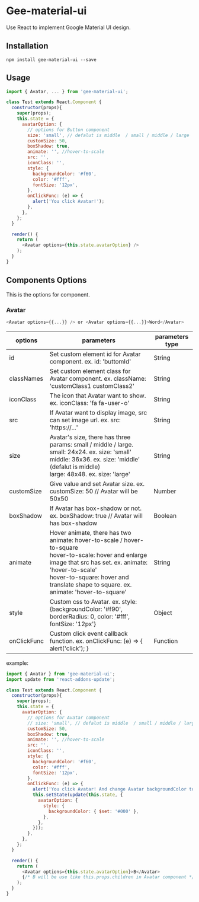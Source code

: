 # Gee-material-ui

Use React to implement Google Material UI design.

## Installation

```
npm install gee-material-ui --save
```

## Usage

```js
import { Avatar, ... } from 'gee-material-ui';

class Test extends React.Component {
  constructor(props){
    super(props);
    this.state = {
      avatarOption: {
        // options for Button component
        size: 'small', // defalut is middle  / small / middle / large
        customSize: 50,
        boxShadow: true,
        animate: '', //hover-to-scale
        src: '',
        iconClass: '',
        style: {
          backgroundColor: '#f60',
          color: '#fff',
          fontSize: '12px',
        },
        onClickFunc: (e) => {
          alert('You click Avatar!');
        },
      },
    };
  }

  render() {
    return (
      <Avatar options={this.state.avatarOption} />
    );
  }
}
```

## Components Options

This is the options for component.

### Avatar
```js
<Avatar options={{...}} /> or <Avatar options={{...}}>Word</Avatar>
```

options                   | parameters                                                          | parameters type
------------------------- | ------------------------------------------------------------------- | -------------------
id                        | Set custom element id for Avatar component. ex. id: 'buttomId'      | String
classNames                | Set custom element class for Avatar component. ex. className: 'customClass1 customClass2'   | String
iconClass                 | The icon that Avatar want to show. ex. iconClass: 'fa fa-user-o'    | String
src                       | If Avatar want to display image, src can set image url. ex. src: 'https://...' | String
size                      | Avatar's size, there has three params: small / middle / large.<br/>small: 24x24. ex. size: 'small'<br/>middle: 36x36. ex. size: 'middle' (defalut is middle)<br/>large: 48x48. ex. size: 'large'                        | String
customSize                | Give value and set Avatar size. ex. customSize: 50 // Avatar will be 50x50 | Number
boxShadow                 | If Avatar has box-shadow or not. ex. boxShadow: true // Avatar will has box-shadow | Boolean
animate                   | Hover animate, there has two animate: hover-to-scale / hover-to-square<br/>hover-to-scale: hover and enlarge image that src has set. ex. animate: 'hover-to-scale'<br/>hover-to-square: hover and translate shape to square. ex. animate: 'hover-to-square'<br/> | String
style                     | Custom css to Avatar. ex. style: {backgroundColor: '#f90', borderRadius: 0, color: '#fff', fontSize: '12px'} | Object
onClickFunc               | Custom click event callback function. ex. onClickFunc: (e) => { alert('click'); } | Function

example:
```js
import { Avatar } from 'gee-material-ui';
import update from 'react-addons-update';

class Test extends React.Component {
  constructor(props){
    super(props);
    this.state = {
      avatarOption: {
        // options for Avatar component
        // size: 'small', // defalut is middle  / small / middle / large
        customSize: 50,
        boxShadow: true,
        animate: '', //hover-to-scale
        src: '',
        iconClass: '',
        style: {
          backgroundColor: '#f60',
          color: '#fff',
          fontSize: '12px',
        },
        onClickFunc: (e) => {
          alert('You click Avatar! And change Avatar backgroundColor to black');
          this.setState(update(this.state, {
            avatarOption: {
              style: {
                backgroundColor: { $set: '#000' },
              },
            },
          }));
        },
      },
    };
  }

  render() {
    return (
      <Avatar options={this.state.avatarOption}>B</Avatar>
      {/* B will be use like this.props.children in Avatar component */}
    );
  }
}
```
